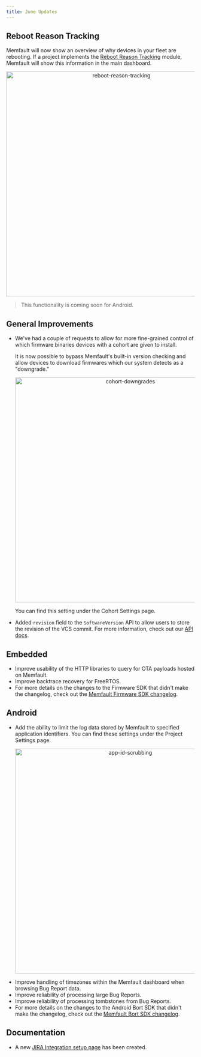 ```yaml
---
title: June Updates
---
```


## Reboot Reason Tracking

Memfault will now show an overview of why devices in your fleet are rebooting.
If a project implements the
[Reboot Reason Tracking](https://mflt.io//reboot-reasons) module, Memfault will
show this information in the main dashboard.

<p align="center">
  <img width="600" src="/img/blog/2020-06-30-reboot-reason-tracking.png" alt="reboot-reason-tracking" />
</p>

> This functionality is coming soon for Android.

<!-- truncate -->

## General Improvements

- We've had a couple of requests to allow for more fine-grained control of which
  firmware binaries devices with a cohort are given to install.

  It is now possible to bypass Memfault's built-in version checking and allow
  devices to download firmwares which our system detects as a "downgrade."

    <p align="center">
      <img width="600" src="/img/blog/2020-06-30-cohort-downgrades.png" alt="cohort-downgrades" />
    </p>

  You can find this setting under the Cohort Settings page.

- Added `revision` field to the `SoftwareVersion` API to allow users to store
  the revision of the VCS commit. For more information, check out our
  [API docs](https://api-docs.memfault.com/?version=latest#850ef085-cce1-4b78-9052-9146c8ba02fb).

## Embedded

- Improve usability of the HTTP libraries to query for OTA payloads hosted on
  Memfault.
- Improve backtrace recovery for FreeRTOS.
- For more details on the changes to the Firmware SDK that didn't make the
  changelog, check out the
  [Memfault Firmware SDK changelog](https://github.com/memfault/memfault-firmware-sdk/blob/master/CHANGES.md).

## Android

- Add the ability to limit the log data stored by Memfault to specified
  application identifiers. You can find these settings under the Project
  Settings page.
    <p align="center">
      <img width="600" src="/img/blog/2020-06-30-app-id-scrubbing.png" alt="app-id-scrubbing" />
    </p>
- Improve handling of timezones within the Memfault dashboard when browsing Bug
  Report data.
- Improve reliability of processing large Bug Reports.
- Improve reliability of processing tombstones from Bug Reports.
- For more details on the changes to the Android Bort SDK that didn't make the
  changelog, check out the
  [Memfault Bort SDK changelog](https://github.com/memfault/bort/blob/master/CHANGELOG.md).

## Documentation

- A new [JIRA Integration setup page](https://mflt.io/jira-integration) has been
  created.
